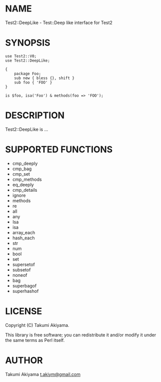 # NAME

Test2::DeepLike - Test::Deep like interface for Test2

# SYNOPSIS

    use Test2::V0;
    use Test2::DeepLike;

    {
        package Foo;
        sub new { bless {}, shift }
        sub foo { 'FOO' }
    }

    is $foo, isa('Foo') & methods(foo => 'FOO');

# DESCRIPTION

Test2::DeepLike is ...

# SUPPORTED FUNCTIONS

- cmp\_deeply
- cmp\_bag
- cmp\_set
- cmp\_methods
- eq\_deeply
- cmp\_details
- ignore
- methods
- re
- all
- any
- Isa
- isa
- array\_each
- hash\_each
- str
- num
- bool
- set
- supersetof
- subsetof
- noneof
- bag
- superbagof
- superhashof

# LICENSE

Copyright (C) Takumi Akiyama.

This library is free software; you can redistribute it and/or modify
it under the same terms as Perl itself.

# AUTHOR

Takumi Akiyama <t.akiym@gmail.com>

